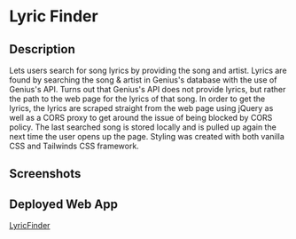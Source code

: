 # Lyric Finder
## Description
Lets users search for song lyrics by providing the song and artist. Lyrics are found by searching the song & artist in Genius's database with the use of Genius's API. Turns out that Genius's API does not provide lyrics, but rather the path to the web page for the lyrics of that song. In order to get the lyrics, the lyrics are scraped straight from the web page using jQuery as well as a CORS proxy to get around the issue of being blocked by CORS policy. The last searched song is stored locally and is pulled up again the next time the user opens up the page. Styling was created with both vanilla CSS and Tailwinds CSS framework.

## Screenshots

## Deployed Web App
[LyricFinder](https://cwchilvers.github.io/LyricFinder/)

